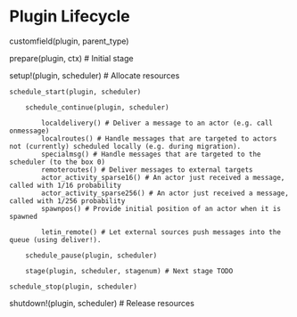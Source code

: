 # Plugin Lifecycle

customfield(plugin, parent_type)

prepare(plugin, ctx) # Initial stage

setup!(plugin, scheduler) # Allocate resources

    schedule_start(plugin, scheduler)

        schedule_continue(plugin, scheduler)

            localdelivery() # Deliver a message to an actor (e.g. call onmessage)
            localroutes() # Handle messages that are targeted to actors not (currently) scheduled locally (e.g. during migration).
            specialmsg() # Handle messages that are targeted to the scheduler (to the box 0)
            remoteroutes() # Deliver messages to external targets
            actor_activity_sparse16() # An actor just received a message, called with 1/16 probability
            actor_activity_sparse256() # An actor just received a message, called with 1/256 probability
            spawnpos() # Provide initial position of an actor when it is spawned

            letin_remote() # Let external sources push messages into the queue (using deliver!).

        schedule_pause(plugin, scheduler)

        stage(plugin, scheduler, stagenum) # Next stage TODO

    schedule_stop(plugin, scheduler)

shutdown!(plugin, scheduler) # Release resources